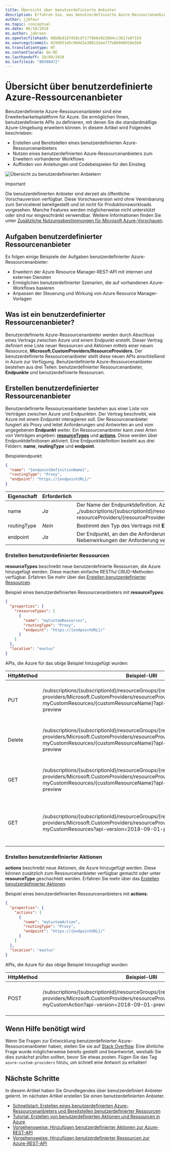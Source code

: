 ```yaml
---
title: Übersicht über benutzerdefinierte Anbieter
description: Erfahren Sie, was benutzerdefinierte Azure-Ressourcenanbieter sind und wie Sie die Azure-API-Ebene entsprechend Ihren Workflows erweitern.
author: jjbfour
ms.topic: conceptual
ms.date: 06/19/2019
ms.author: jobreen
ms.openlocfilehash: 68b8bd187d58cd71778b8a922684cc3817a0715d
ms.sourcegitcommit: 829d951d5c90442a38012daaf77e86046018e5b9
ms.translationtype: HT
ms.contentlocale: de-DE
ms.lasthandoff: 10/09/2020
ms.locfileid: "80398472"
---
```

# <a name="azure-custom-resource-providers-overview"></a>Übersicht über benutzerdefinierte Azure-Ressourcenanbieter

Benutzerdefinierte Azure-Ressourcenanbieter sind eine Erweiterbarkeitsplattform für Azure. Sie ermöglichen Ihnen, benutzerdefinierte APIs zu definieren, mit denen Sie die standardmäßige Azure-Umgebung erweitern können. In diesem Artikel wird Folgendes beschrieben:

- Erstellen und Bereitstellen eines benutzerdefinierten Azure-Ressourcenanbieters
- Nutzen eines benutzerdefinierten Azure-Ressourcenanbieters zum Erweitern vorhandener Workflows
- Auffinden von Anleitungen und Codebeispielen für den Einstieg

![Übersicht zu benutzerdefinierten Anbietern](./media/overview/overview.png)

> [!IMPORTANT]
> Die benutzerdefinierten Anbieter sind derzeit als öffentliche Vorschauversion verfügbar.
> Diese Vorschauversion wird ohne Vereinbarung zum Servicelevel bereitgestellt und ist nicht für Produktionsworkloads vorgesehen. Manche Features werden möglicherweise nicht unterstützt oder sind nur eingeschränkt verwendbar.
> Weitere Informationen finden Sie unter [Zusätzliche Nutzungsbestimmungen für Microsoft Azure-Vorschauen](https://azure.microsoft.com/support/legal/preview-supplemental-terms/).

## <a name="what-can-custom-resource-providers-do"></a>Aufgaben benutzerdefinierter Ressourcenanbieter

Es folgen einige Beispiele der Aufgaben benutzerdefinierter Azure-Ressourcenanbieter:

- Erweitern der Azure Resource Manager-REST-API mit internen und externen Diensten
- Ermöglichen benutzerdefinierter Szenarien, die auf vorhandenen Azure-Workflows basieren
- Anpassen der Steuerung und Wirkung von Azure Resource Manager-Vorlagen

## <a name="what-is-a-custom-resource-provider"></a>Was ist ein benutzerdefinierter Ressourcenanbieter?

Benutzerdefinierte Azure-Ressourcenanbieter werden durch Abschluss eines Vertrags zwischen Azure und einem Endpunkt erstellt. Dieser Vertrag definiert eine Liste neuer Ressourcen und Aktionen mittels einer neuen Ressource, **Microsoft.CustomProviders/ResourceProviders**. Der benutzerdefinierte Ressourcenanbieter stellt diese neuen APIs anschließend in Azure zur Verfügung. Benutzerdefinierte Azure-Ressourcenanbieter bestehen aus drei Teilen: benutzerdefinierter Ressourcenanbieter, **Endpunkte** und benutzerdefinierte Ressourcen.

## <a name="how-to-build-custom-resource-providers"></a>Erstellen benutzerdefinierter Ressourcenanbieter

Benutzerdefinierte Ressourcenanbieter bestehen aus einer Liste von Verträgen zwischen Azure und Endpunkten. Der Vertrag beschreibt, wie Azure mit einem Endpunkt interagieren soll. Der Ressourcenanbieter fungiert als Proxy und leitet Anforderungen und Antworten an und vom angegebenen **Endpunkt** weiter. Ein Ressourcenanbieter kann zwei Arten von Verträgen angeben: [**resourceTypes**](./custom-providers-resources-endpoint-how-to.md) und [**actions**](./custom-providers-action-endpoint-how-to.md). Diese werden über Endpunktdefinitionen aktiviert. Eine Endpunktdefinition besteht aus drei Feldern: **name**, **routingType** und **endpoint**.

Beispielendpunkt:

```JSON
{
  "name": "{endpointDefinitionName}",
  "routingType": "Proxy",
  "endpoint": "https://{endpointURL}/"
}
```

Eigenschaft | Erforderlich | Beschreibung
---|---|---
name | *Ja* | Der Name der Endpunktdefinition. Azure macht diesen Namen über seine API unter „/subscriptions/{subscriptionId}/resourceGroups/{resourceGroupName}/providers/Microsoft.CustomProviders/<br>resourceProviders/{resourceProviderName}/{endpointDefinitionName}“ verfügbar.
routingType | *Nein* | Bestimmt den Typ des Vertrags mit **Endpunkt**. Falls nicht angegeben, wird standardmäßig „Proxy“ verwendet.
endpoint | *Ja* | Der Endpunkt, an den die Anforderungen geleitet werden. Hiermit werden die Antwort sowie alle Nebenwirkungen der Anforderung verarbeitet.

### <a name="building-custom-resources"></a>Erstellen benutzerdefinierter Ressourcen

**resourceTypes** beschreibt neue benutzerdefinierte Ressourcen, die Azure hinzugefügt werden. Diese machen einfache RESTful CRUD-Methoden verfügbar. Erfahren Sie mehr über das [Erstellen benutzerdefinierter Ressourcen](./custom-providers-resources-endpoint-how-to.md).

Beispiel eines benutzerdefinierten Ressourcenanbieters mit **resourceTypes**:

```JSON
{
  "properties": {
    "resourceTypes": [
      {
        "name": "myCustomResources",
        "routingType": "Proxy",
        "endpoint": "https://{endpointURL}/"
      }
    ]
  },
  "location": "eastus"
}
```

APIs, die Azure für das obige Beispiel hinzugefügt wurden:

HttpMethod | Beispiel-URI | BESCHREIBUNG
---|---|---
PUT | /subscriptions/{subscriptionId}/resourceGroups/{resourceGroupName}/<br>providers/Microsoft.CustomProviders/resourceProviders/{resourceProviderName}/<br>myCustomResources/{customResourceName}?api-version=2018-09-01-preview | Der Azure-REST-API-Aufruf zum Erstellen einer neuen Ressource.
Delete | /subscriptions/{subscriptionId}/resourceGroups/{resourceGroupName}/<br>providers/Microsoft.CustomProviders/resourceProviders/{resourceProviderName}/<br>myCustomResources/{customResourceName}?api-version=2018-09-01-preview | Der Azure-REST-API-Aufruf zum Löschen einer vorhandenen Ressource.
GET | /subscriptions/{subscriptionId}/resourceGroups/{resourceGroupName}/<br>providers/Microsoft.CustomProviders/resourceProviders/{resourceProviderName}/<br>myCustomResources/{customResourceName}?api-version=2018-09-01-preview | Der Azure-REST-API-Aufruf zum Abrufen einer vorhandenen Ressource.
GET | /subscriptions/{subscriptionId}/resourceGroups/{resourceGroupName}/<br>providers/Microsoft.CustomProviders/resourceProviders/{resourceProviderName}/<br>myCustomResources?api-version=2018-09-01-preview | Der Azure-REST-API-Aufruf zum Abrufen der Liste vorhandener Ressourcen.

### <a name="building-custom-actions"></a>Erstellen benutzerdefinierter Aktionen

**actions** beschreibt neue Aktionen, die Azure hinzugefügt werden. Diese können zusätzlich zum Ressourcenanbieter verfügbar gemacht oder unter **resourceType** geschachtelt werden. Erfahren Sie mehr über das [Erstellen benutzerdefinierter Aktionen](./custom-providers-action-endpoint-how-to.md).

Beispiel eines benutzerdefinierten Ressourcenanbieters mit **actions**:

```JSON
{
  "properties": {
    "actions": [
      {
        "name": "myCustomAction",
        "routingType": "Proxy",
        "endpoint": "https://{endpointURL}/"
      }
    ]
  },
  "location": "eastus"
}
```

APIs, die Azure für das obige Beispiel hinzugefügt wurden:

HttpMethod | Beispiel-URI | BESCHREIBUNG
---|---|---
POST | /subscriptions/{subscriptionId}/resourceGroups/{resourceGroupName}/<br>providers/Microsoft.CustomProviders/resourceProviders/{resourceProviderName}/<br>myCustomAction?api-version=2018-09-01-preview | Der Azure-REST-API-Aufruf zum Aktivieren der Aktion.

## <a name="looking-for-help"></a>Wenn Hilfe benötigt wird

Wenn Sie Fragen zur Entwicklung benutzerdefinierter Azure-Ressourcenanbieter haben, stellen Sie sie auf [Stack Overflow](https://stackoverflow.com/questions/tagged/azure-custom-providers). Eine ähnliche Frage wurde möglicherweise bereits gestellt und beantwortet, weshalb Sie dies zunächst prüfen sollten, bevor Sie etwas posten. Fügen Sie das Tag ```azure-custom-providers``` hinzu, um schnell eine Antwort zu erhalten!

## <a name="next-steps"></a>Nächste Schritte

In diesem Artikel haben Sie Grundlegendes über benutzerdefiniert Anbieter gelernt. Im nächsten Artikel erstellen Sie einen benutzerdefinierten Anbieter.

- [Schnellstart: Erstellen eines benutzerdefinierten Azure-Ressourcenanbieters und Bereitstellen benutzerdefinierter Ressourcen](./create-custom-provider.md)
- [Tutorial: Erstellen von benutzerdefinierten Aktionen und Ressourcen in Azure](./tutorial-get-started-with-custom-providers.md)
- [Vorgehensweise: Hinzufügen benutzerdefinierter Aktionen zur Azure-REST-API](./custom-providers-action-endpoint-how-to.md)
- [Vorgehensweise: Hinzufügen benutzerdefinierter Ressourcen zur Azure-REST-API](./custom-providers-resources-endpoint-how-to.md)
